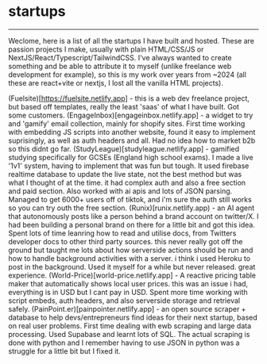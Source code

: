# startups
---
Weclome, here is a list of all the startups I have built and hosted. These are passion projects I make, usually with plain HTML/CSS/JS or NextJS/React/Typescript/TailwindCSS. I've always wanted to create something and be able to attribute it to myself (unlike freelance web development for example), so this is my work over years from ~2024 (all these are react+vite or nextjs, I lost all the vanilla HTML projects).

(Fuelsite)[https://fuelsite.netlify.app] - this is a web dev freelance project, but based off templates, really the least 'saas' of what I have built. Got some customers.
(EngageInbox)[engageinbox.netlify.app] - a widget to try and 'gamify' email collection, mainly for shopify sites. First time working with embedding JS scripts into another website, found it easy to implement suprisingly, as well as auth headers and all. Had no idea how to market b2b so this didnt go far.
(StudyLeague)[studyleague.netlify.app] - gamified studying specifically for GCSEs (England high school exams). I made a live '1v1' system, having to implement that was fun but tough. It used firebase realtime database to update the live state, not the best method but was what I thought of at the time. it had complex auth and also a free section and paid section. Also worked with ai apis and lots of JSON parsing. Managed to get 6000+ users off of tiktok, and i'm sure the auth still works so you can try outh the free section.
(Runix)[runix.netlify.app) - an AI agent that autonomously posts like a person behind a brand account on twitter/X. I had been building a personal brand on there for a little bit and got this idea. Spent lots of time leanring how to read and utilise docs, from Twitters developer docs to other third party sources. this never really got off the ground but taught me lots about how serverside actions should be run and how to handle background activities with a server. i think i used Heroku to post in the background. Used it myself for a while but never released. great experience.
(World-Price)[world-price.netlify.app] - A reactive pricing table maker that automatically shows local user prices. this was an issue i had, everything is in USD but I cant pay in USD. Spent more time working with script embeds, auth headers, and also serverside storage and retrieval safely.
(PainPoint.er)[painpointer.netlify.app] - an open source scraper + database to help devs/entrepreneurs find ideas for their next startup, based on real user problems. First time dealing with ewb scraping and large data processing. Used Supabase and learnt lots of SQL. The actual scraping is done with python and I remember having to use JSON in python was a struggle for a little bit but I fixed it.
